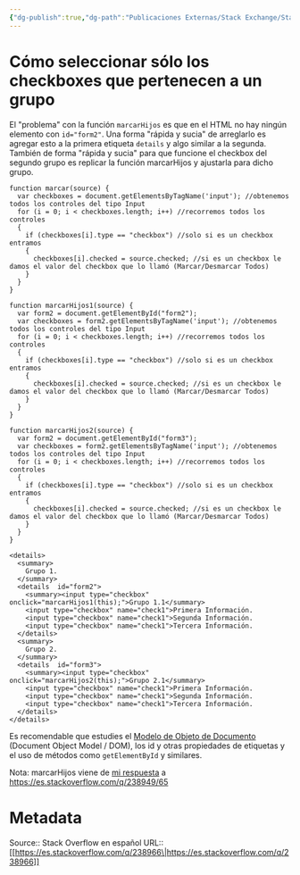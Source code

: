 ```yaml
---
{"dg-publish":true,"dg-path":"Publicaciones Externas/Stack Exchange/Stack Overflow en español/es.stackoverflow.com-238966.md","permalink":"/publicaciones-externas/stack-exchange/stack-overflow-en-espanol/es-stackoverflow-com-238966/","title":"Cómo seleccionar sólo los checkboxes que pertenecen a un grupo","hide":true,"noteIcon":"default","created":"2024-04-03T12:49:10.627-06:00","updated":"2024-04-05T16:43:54.875-06:00"}
---
```


# Cómo seleccionar sólo los checkboxes que pertenecen a un grupo

El "problema" con la función `marcarHijos` es que en el HTML no hay ningún elemento con `id="form2"`. Una forma "rápida y sucia" de arreglarlo es agregar esto a la primera etiqueta `details` y algo similar a la segunda. También de forma "rápida y sucia" para que funcione el checkbox del segundo grupo es replicar la función marcarHijos y ajustarla para dicho grupo.


<!-- begin snippet: js hide: false console: true babel: false -->

<!-- language: lang-js -->

    function marcar(source) {
      var checkboxes = document.getElementsByTagName('input'); //obtenemos todos los controles del tipo Input
      for (i = 0; i < checkboxes.length; i++) //recorremos todos los controles
      {
        if (checkboxes[i].type == "checkbox") //solo si es un checkbox entramos
        {
          checkboxes[i].checked = source.checked; //si es un checkbox le damos el valor del checkbox que lo llamó (Marcar/Desmarcar Todos)
        }
      }
    }

    function marcarHijos1(source) {
      var form2 = document.getElementById("form2");
      var checkboxes = form2.getElementsByTagName('input'); //obtenemos todos los controles del tipo Input
      for (i = 0; i < checkboxes.length; i++) //recorremos todos los controles
      {
        if (checkboxes[i].type == "checkbox") //solo si es un checkbox entramos
        {
          checkboxes[i].checked = source.checked; //si es un checkbox le damos el valor del checkbox que lo llamó (Marcar/Desmarcar Todos)
        }
      }
    }

    function marcarHijos2(source) {
      var form2 = document.getElementById("form3");
      var checkboxes = form2.getElementsByTagName('input'); //obtenemos todos los controles del tipo Input
      for (i = 0; i < checkboxes.length; i++) //recorremos todos los controles
      {
        if (checkboxes[i].type == "checkbox") //solo si es un checkbox entramos
        {
          checkboxes[i].checked = source.checked; //si es un checkbox le damos el valor del checkbox que lo llamó (Marcar/Desmarcar Todos)
        }
      }
    }

<!-- language: lang-html -->

    <details>
      <summary>
        Grupo 1.
      </summary>
      <details  id="form2">
        <summary><input type="checkbox" onclick="marcarHijos1(this);">Grupo 1.1</summary>
        <input type="checkbox" name="check1">Primera Información.
        <input type="checkbox" name="check1">Segunda Información.
        <input type="checkbox" name="check1">Tercera Información.
      </details>
      <summary>
        Grupo 2.
      </summary>
      <details  id="form3">
        <summary><input type="checkbox" onclick="marcarHijos2(this);">Grupo 2.1</summary>
        <input type="checkbox" name="check1">Primera Información.
        <input type="checkbox" name="check1">Segunda Información.
        <input type="checkbox" name="check1">Tercera Información.
      </details>
    </details>

<!-- end snippet -->

Es recomendable que estudies el [Modelo de Objeto de Documento](https://developer.mozilla.org/es/docs/DOM) (Document Object Model / DOM), los id y otras propiedades de etiquetas y el uso de métodos como `getElementById` y similares.

Nota: marcarHijos viene de [mi respuesta](https://es.stackoverflow.com/a/238959/65) a https://es.stackoverflow.com/q/238949/65

# Metadata
Source:: Stack Overflow en español
URL:: [[https://es.stackoverflow.com/q/238966\|https://es.stackoverflow.com/q/238966]]

